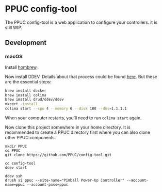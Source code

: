 # PPUC config-tool

The PPUC config-tool is a web application to configure your controllers. it is still WIP.

## Development

### macOS

Install [hombrew](https://brew.sh/).

Now install DDEV. Details about that process could be found [here](https://ddev.readthedocs.io/en/latest/users/install/docker-installation/#macos).
But these are the essential steps:
```sh
brew install docker
brew install colima
brew install drud/ddev/ddev
mkcert -install
colima start --cpu 4 --memory 6 --disk 100 --dns=1.1.1.1
```
When your computer restarts, you’ll need to run `colima start` again.

Now clone this project somewhere in your home directory.
It is recommended to create a PPUC directory first where you can also clone other PPUC components.
```
mkdir PPUC
cd PPUC
git clone https://github.com/PPUC/config-tool.git

cd config-tool
ddev start
```

```
ddev ssh
drush si ppuc --site-name="Pinball Power-Up Controller" --account-name=ppuc --account-pass=ppuc
```

